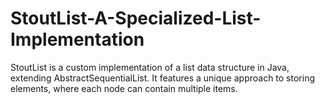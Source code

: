 # StoutList-A-Specialized-List-Implementation
StoutList is a custom implementation of a list data structure in Java, extending AbstractSequentialList. It features a unique approach to storing elements, where each node can contain multiple items.
